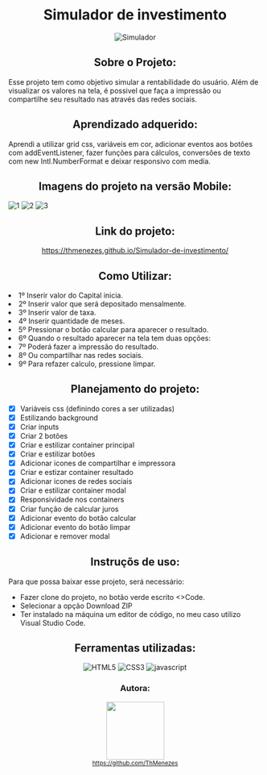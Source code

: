 <div align="center">

# Simulador de investimento

![Simulador](https://user-images.githubusercontent.com/109250801/208938659-9ad21e1e-595e-4292-b691-864a1b0ba966.png)

</div>

<div align="center">

## Sobre o Projeto:

</div>

Esse projeto tem como objetivo simular a rentabilidade do usuário. Além de visualizar os valores na tela, é possivel que faça a impressão ou compartilhe seu resultado nas através das redes sociais.

<div align="center">

## Aprendizado adquerido:

</div>

Aprendi a utilizar grid css, variáveis em cor, adicionar eventos aos botões com addEventListener, fazer funções para cálculos, conversões de texto com new Intl.NumberFormat e deixar responsivo com media.

<div align="center">

## Imagens do projeto na versão Mobile:

</div>

<div display="inline-block">

![1](https://user-images.githubusercontent.com/109250801/209173259-bd2883a5-cc15-4af5-9ffb-712369c1662e.png)
![2](https://user-images.githubusercontent.com/109250801/209173271-d068936a-5dcc-4420-bbc3-e3ea26d88bec.png)
![3](https://user-images.githubusercontent.com/109250801/209173607-7fbe76ed-be94-4bbf-a0f3-f61d760da3e6.png)



</div>

<div align="center">

## Link do projeto:

https://thmenezes.github.io/Simulador-de-investimento/

</div>

<div align="center">

## Como Utilizar:

</div>

<li> 1º Inserir valor do Capital inicia.</li> 
<li> 2º Inserir valor que será depositado mensalmente.</li>
<li> 3º Inserir valor de taxa.</li>
<li> 4º Inserir quantidade de meses.</li>
<li> 5º Pressionar o botão calcular para aparecer o resultado.</li>
<li> 6º Quando o resultado aparecer na tela tem duas opções:</li>
<li> 7º Poderá fazer a impressão do resultado.</li>
<li> 8º Ou compartilhar nas redes sociais.</li>
<li> 9º Para refazer calculo, pressione limpar.</li>


<div align="center">

## Planejamento do projeto:

</div>

- [x] Variáveis css (definindo cores a ser utilizadas)
- [x] Estilizando background
- [x] Criar inputs
- [x] Criar 2 botões
- [x] Criar e estilizar container principal
- [x] Criar e estilizar botões
- [x] Adicionar icones de compartilhar e impressora
- [x] Criar e estizar container resultado
- [x] Adicionar icones de redes sociais
- [x] Criar e estilizar container modal
- [x] Responsividade nos containers
- [x] Criar função de calcular juros
- [x] Adicionar evento do botão calcular
- [x] Adicionar evento do botão limpar
- [x] Adicionar e remover modal

<div align="center">

## Instruçõs de uso:

</div>

Para que possa baixar esse projeto, será necessário:
* Fazer clone do projeto, no botão verde escrito <>Code.
* Selecionar a opção Download ZIP 
* Ter instalado na máquina um editor de código, no meu caso utilizo Visual Studio Code.

<div align="center">

## Ferramentas utilizadas:

![HTML5](https://user-images.githubusercontent.com/109250801/201540543-9f1b15fe-c9ad-4df3-838a-a5a37138c311.png)
![CSS3](https://user-images.githubusercontent.com/109250801/201540546-9fa528be-4b05-4424-8e63-a93c2268cd43.png)
![javascript](https://user-images.githubusercontent.com/109250801/206932871-5bdb1ba4-6e4a-496c-b444-d6f32640d078.png)

</div>

<div align="center">

### Autora: 
<img src="https://avatars.githubusercontent.com/u/109250801?v=4" width=115><br><sub> https://github.com/ThMenezes</sub>

</div>
